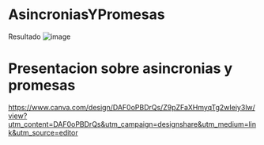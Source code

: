 # AsincroniasYPromesas
Resultado
![image](https://github.com/GitNinja0/AsincroniasYPromesas/assets/146742892/318635dd-9e04-4767-8c24-567a715a77f0)

# Presentacion sobre asincronias y promesas
https://www.canva.com/design/DAF0oPBDrQs/Z9pZFaXHmyqTg2wIeiy3lw/view?utm_content=DAF0oPBDrQs&utm_campaign=designshare&utm_medium=link&utm_source=editor
